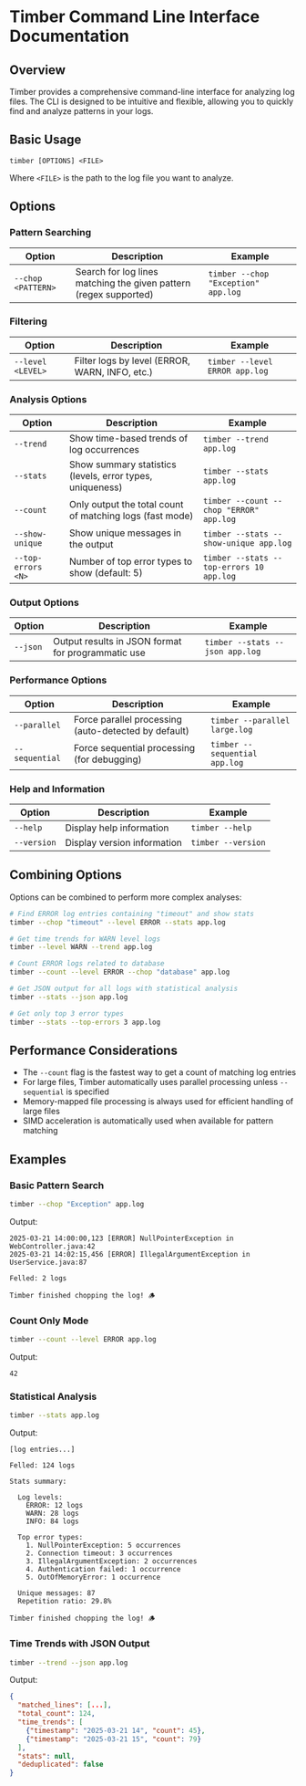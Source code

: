 # Timber Command Line Interface Documentation

## Overview

Timber provides a comprehensive command-line interface for analyzing log files. The CLI is designed to be intuitive and flexible, allowing you to quickly find and analyze patterns in your logs.

## Basic Usage

```
timber [OPTIONS] <FILE>
```

Where `<FILE>` is the path to the log file you want to analyze.

## Options

### Pattern Searching

| Option | Description | Example |
|--------|-------------|---------|
| `--chop <PATTERN>` | Search for log lines matching the given pattern (regex supported) | `timber --chop "Exception" app.log` |

### Filtering

| Option | Description | Example |
|--------|-------------|---------|
| `--level <LEVEL>` | Filter logs by level (ERROR, WARN, INFO, etc.) | `timber --level ERROR app.log` |

### Analysis Options

| Option | Description | Example |
|--------|-------------|---------|
| `--trend` | Show time-based trends of log occurrences | `timber --trend app.log` |
| `--stats` | Show summary statistics (levels, error types, uniqueness) | `timber --stats app.log` |
| `--count` | Only output the total count of matching logs (fast mode) | `timber --count --chop "ERROR" app.log` |
| `--show-unique` | Show unique messages in the output | `timber --stats --show-unique app.log` |
| `--top-errors <N>` | Number of top error types to show (default: 5) | `timber --stats --top-errors 10 app.log` |

### Output Options

| Option | Description | Example |
|--------|-------------|---------|
| `--json` | Output results in JSON format for programmatic use | `timber --stats --json app.log` |

### Performance Options

| Option | Description | Example |
|--------|-------------|---------|
| `--parallel` | Force parallel processing (auto-detected by default) | `timber --parallel large.log` |
| `--sequential` | Force sequential processing (for debugging) | `timber --sequential app.log` |

### Help and Information

| Option | Description | Example |
|--------|-------------|---------|
| `--help` | Display help information | `timber --help` |
| `--version` | Display version information | `timber --version` |

## Combining Options

Options can be combined to perform more complex analyses:

```bash
# Find ERROR log entries containing "timeout" and show stats
timber --chop "timeout" --level ERROR --stats app.log

# Get time trends for WARN level logs
timber --level WARN --trend app.log

# Count ERROR logs related to database
timber --count --level ERROR --chop "database" app.log

# Get JSON output for all logs with statistical analysis
timber --stats --json app.log

# Get only top 3 error types
timber --stats --top-errors 3 app.log
```

## Performance Considerations

- The `--count` flag is the fastest way to get a count of matching log entries
- For large files, Timber automatically uses parallel processing unless `--sequential` is specified
- Memory-mapped file processing is always used for efficient handling of large files
- SIMD acceleration is automatically used when available for pattern matching

## Examples

### Basic Pattern Search

```bash
timber --chop "Exception" app.log
```

Output:
```
2025-03-21 14:00:00,123 [ERROR] NullPointerException in WebController.java:42
2025-03-21 14:02:15,456 [ERROR] IllegalArgumentException in UserService.java:87

Felled: 2 logs

Timber finished chopping the log! 🪵
```

### Count Only Mode

```bash
timber --count --level ERROR app.log
```

Output:
```
42
```

### Statistical Analysis

```bash
timber --stats app.log
```

Output:
```
[log entries...]

Felled: 124 logs

Stats summary:

  Log levels:
    ERROR: 12 logs
    WARN: 28 logs
    INFO: 84 logs

  Top error types:
    1. NullPointerException: 5 occurrences
    2. Connection timeout: 3 occurrences
    3. IllegalArgumentException: 2 occurrences
    4. Authentication failed: 1 occurrence
    5. OutOfMemoryError: 1 occurrence

  Unique messages: 87
  Repetition ratio: 29.8%

Timber finished chopping the log! 🪵
```

### Time Trends with JSON Output

```bash
timber --trend --json app.log
```

Output:
```json
{
  "matched_lines": [...],
  "total_count": 124,
  "time_trends": [
    {"timestamp": "2025-03-21 14", "count": 45},
    {"timestamp": "2025-03-21 15", "count": 79}
  ],
  "stats": null,
  "deduplicated": false
}
```